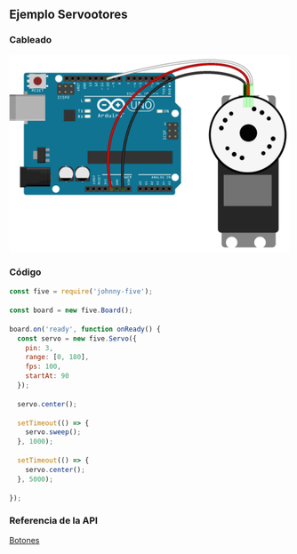 ## Ejemplo Servootores

### Cableado
![Cableado Servomotor](../../assets/servo.png)

### Código
```javascript
const five = require('johnny-five');

const board = new five.Board();

board.on('ready', function onReady() {
  const servo = new five.Servo({
    pin: 3,
    range: [0, 180],
    fps: 100,
    startAt: 90
  });

  servo.center();

  setTimeout(() => {
    servo.sweep();
  }, 1000);

  setTimeout(() => {
    servo.center();
  }, 5000);

});
```

### Referencia de la API
[Botones](http://johnny-five.io/api/servo)